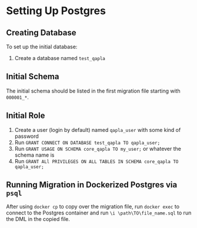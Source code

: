 # Setting Up Postgres

## Creating Database

To set up the initial database:

1. Create a database named `test_qapla`

## Initial Schema

The initial schema should be listed in the first migration file starting with `000001_*`.

## Initial Role

1. Create a user (login by default) named `qapla_user` with some kind of password
2. Run `GRANT CONNECT ON DATABASE test_qapla TO qapla_user;`
3. Run `GRANT USAGE ON SCHEMA core_qapla TO my_user;` or whatever the schema name is
4. Run `GRANT ALl PRIVILEGES ON ALL TABLES IN SCHEMA core_qapla TO qapla_user;`

## Running Migration in Dockerized Postgres via `psql`

After using `docker cp` to copy over the migration file, run `docker exec` to connect to the Postgres container and run `\i \path\TO\file_name.sql` to run the DML in the copied file.
